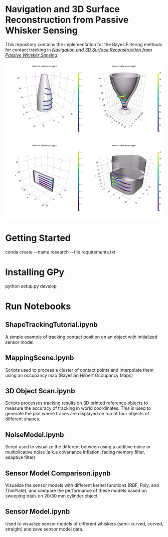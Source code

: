 
# Navigation and 3D Surface Reconstruction from Passive Whisker Sensing
This repository contains the implementation for the Bayes Filtering methods for contact tracking in [*Navigation and 3D Surface Reconstruction from Passive Whisker Sensing*](https://www.arxiv.org/abs/2406.06038)

<img src="./figures/3D-cone.png" width="250" height="250"> <img src="./figures/3D-cup.png" width="250" height="250">
<br />
<img src="./figures/3D-flat-fixture.png" width="250" height="250"> <img src="./figures/3D-square-fixture.png" width="250" height="250"> 


# Getting Started
conda create --name research --file requirements.txt

# Installing GPy
python setup.py develop

# Run Notebooks
## ShapeTrackingTutorial.ipynb
A simple example of tracking contact position on an object with initialized sensor model.

## MappingScene.ipynb
Scripts used to process a cluster of contact points and interpolate them using an occupancy map (Bayesian Hilbert Occupancy Maps)

## 3D Object Scan.ipynb
Scripts processes tracking results on 3D printed reference objects to measure the accuracy of tracking in world coordinates. This is used to generate the plot where traces are displayed on top of four objects of different shapes.

## NoiseModel.ipynb
Script used to visualize the different between using a additive noise or multiplicative noise (a.k.a covariance inflation, fading memory filter, adaptive filter)

## Sensor Model Comparison.ipynb
Visualize the sensor models with different kernel functions (RBF, Poly, and ThinPlate), and compare the performance of these models based on sweeping trials on 20/30 mm cylinder object.

## Sensor Model.ipynb
Used to visualize sensor models of different whiskers (semi-curved, curved, straight) and save sensor model data.
